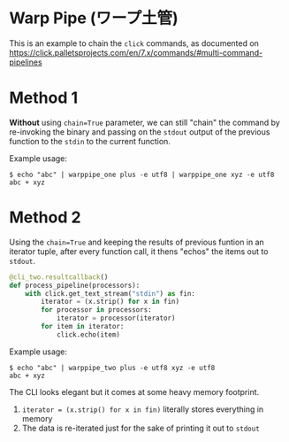 # Warp Pipe (ワープ土管)

This is an example to chain the `click` commands, as documented on https://click.palletsprojects.com/en/7.x/commands/#multi-command-pipelines

# Method 1

**Without** using `chain=True` parameter, we can still "chain" the command by re-invoking the binary and passing on the `stdout` output of the previous function to the `stdin` to the current function.

Example usage:

```
$ echo "abc" | warppipe_one plus -e utf8 | warppipe_one xyz -e utf8
abc + xyz
```

# Method 2

Using the `chain=True` and keeping the results of previous funtion in an iterator tuple, after every function call, it thens "echos" the items out to `stdout`.

```python
@cli_two.resultcallback()
def process_pipeline(processors):
    with click.get_text_stream("stdin") as fin:
        iterator = (x.strip() for x in fin)
        for processor in processors:
            iterator = processor(iterator)
        for item in iterator:
            click.echo(item)
```

Example usage:

```
$ echo "abc" | warppipe_two plus -e utf8 xyz -e utf8
abc + xyz
```

The CLI looks elegant but it comes at some heavy memory footprint.

 1. `iterator = (x.strip() for x in fin)` literally stores everything in memory
 2. The data is re-iterated just for the sake of printing it out to `stdout`
